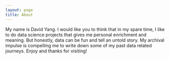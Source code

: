 ```yaml
---
layout: page
title: About
---
```


<p class="message">
  My name is David Yang. I would like you to think that in my spare time, I like to do data science projects that gives me personal enrichment and meaning. But honestly, data can be fun and tell an untold story. My archival impulse is compelling me to write down some of my past data related journeys. Enjoy and thanks for visiting!
</p>
